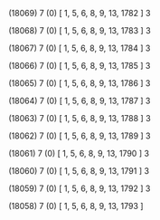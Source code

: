 (18069) 7 (0) [ 1, 5, 6, 8, 9, 13, 1782 ] 3 


(18068) 7 (0) [ 1, 5, 6, 8, 9, 13, 1783 ] 3 


(18067) 7 (0) [ 1, 5, 6, 8, 9, 13, 1784 ] 3 


(18066) 7 (0) [ 1, 5, 6, 8, 9, 13, 1785 ] 3 


(18065) 7 (0) [ 1, 5, 6, 8, 9, 13, 1786 ] 3 


(18064) 7 (0) [ 1, 5, 6, 8, 9, 13, 1787 ] 3 


(18063) 7 (0) [ 1, 5, 6, 8, 9, 13, 1788 ] 3 


(18062) 7 (0) [ 1, 5, 6, 8, 9, 13, 1789 ] 3 


(18061) 7 (0) [ 1, 5, 6, 8, 9, 13, 1790 ] 3 


(18060) 7 (0) [ 1, 5, 6, 8, 9, 13, 1791 ] 3 


(18059) 7 (0) [ 1, 5, 6, 8, 9, 13, 1792 ] 3 


(18058) 7 (0) [ 1, 5, 6, 8, 9, 13, 1793 ]  

